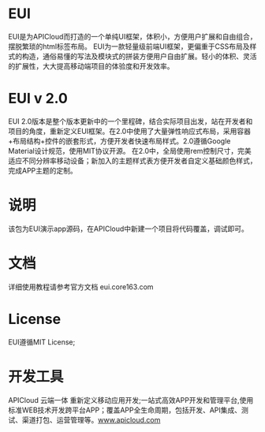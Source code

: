 # EUI
EUI是为APICloud而打造的一个单纯UI框架，体积小，方便用户扩展和自由组合，摆脱繁琐的html标签布局。
EUI为一款轻量级前端UI框架，更偏重于CSS布局及样式的构造，通俗易懂的写法及模块式的拼装方便用户自由扩展。轻小的体积、灵活的扩展性，大大提高移动端项目的体验度和开发效率。
# EUI v 2.0
EUI 2.0版本是整个版本更新中的一个里程碑，结合实际项目出发，站在开发者和项目的角度，重新定义EUI框架。在2.0中使用了大量弹性响应式布局，采用容器+布局结构+控件的嵌套形式，方便开发者快速布局样式。2.0遵循Google Material设计规范，使用MIT协议开源。
在2.0中，全局使用rem控制尺寸，完美适应不同分辨率移动设备；新加入的主题样式表方便开发者自定义基础颜色样式，完成APP主题的定制。
# 说明
该包为EUI演示app源码，在APICloud中新建一个项目将代码覆盖，调试即可。
# 文档
详细使用教程请参考官方文档 eui.core163.com
# License
EUI遵循MIT License;
# 开发工具
APICloud 云端一体 重新定义移动应用开发;一站式高效APP开发和管理平台,使用标准WEB技术开发跨平台APP；覆盖APP全生命周期，包括开发、API集成、测试、渠道打包、运营管理等。www.apicloud.com
